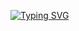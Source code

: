 [![Typing SVG](https://readme-typing-svg.demolab.com?font=Fira+Code&weight=300&size=25&duration=3000&pause=3000&color=0EB68D&center=true&vCenter=true&width=435&lines=Hi+%F0%9F%91%8B%2C+I'm+Chiara+Nicoletti;I'm+a+junior+Front+End+Developer+from+Sicily;Nice+to+meet+you!+%F0%9F%98%8A)](https://git.io/typing-svg)
